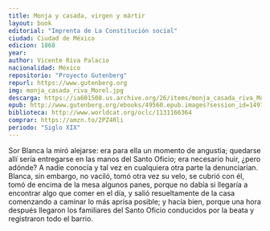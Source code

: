 ```yaml
---
title: Monja y casada, virgen y mártir
layout: book
editorial: "Imprenta de La Constitución social"
ciudad: Ciudad de México
edicion: 1868
year: 
author: Vicente Riva Palacio
nacionalidad: México
repositorio: "Proyecto Gutenberg"
repurl: https://www.gutenberg.org
img: monja_casada_riva_Morel.jpg
descarga: https://ia601508.us.archive.org/26/items/monja_casada_riva_Morel/monja_casada_riva_.pdf
epub: http://www.gutenberg.org/ebooks/49560.epub.images?session_id=1497d4b888c5a6a3fbd04750da71f8985c80cb2e
biblioteca: http://www.worldcat.org/oclc/1131166364
comprar: https://amzn.to/2PZ4Rli
periodo: "Siglo XIX"
---
```

 
Sor Blanca la miró alejarse: era para ella un momento de angustia; quedarse allí sería entregarse en las manos del Santo Oficio; era necesario huir, ¿pero adónde? A nadie conocía y tal vez en cualquiera otra parte la denunciarían. Blanca, sin embargo, no vaciló, tomó otra vez su velo, se cubrió con él, tomó de encima de la mesa algunos panes, porque no dabía si llegaría a encontrar algo que comer en el día, y salió resueltamente de la casa comenzando a caminar lo más aprisa posible; y hacía bien, porque una hora después llegaron los familiares del Santo Oficio conducidos por la beata y registraron todo el barrio.
